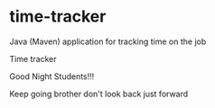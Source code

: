 # time-tracker
Java (Maven) application for tracking time on the job

Time tracker

Good Night Students!!!

Keep going brother don't look back just forward
